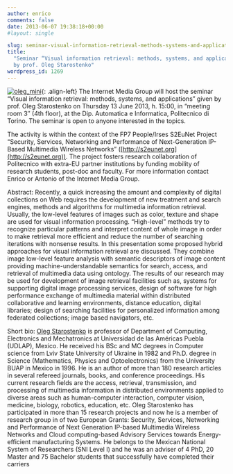 ```yaml
---
author: enrico
comments: false
date: 2013-06-07 19:38:18+00:00
#layout: single

slug: seminar-visual-information-retrieval-methods-systems-and-applications-by-prof-oleg-starostenko
title:
  "Seminar “Visual information retrieval: methods, systems, and applications”
  by prof. Oleg Starostenko"
wordpress_id: 1269
---
```


[![oleg_mini]({{site.baseurl}}/res/2013/06/oleg_mini.jpg)]({{site.baseurl}}/res/2013/06/oleg.jpg){: .align-left} The Internet Media Group will host the seminar “Visual information retrieval: methods, systems, and applications” given by prof. Oleg Starostenko on Thursday 13 June 2013, h. 15:00, in “meeting room 3″ (4th floor), at the Dip. Automatica e Informatica, Politecnico di Torino. The seminar is open to anyone interested in the topics.

The activity is within the context of the FP7 People/Irses S2EuNet Project “Security, Services, Networking and Performance of Next-Generation IP-Based Multimedia Wireless Networks” ([http://s2eunet.org](http://s2eunet.org)). The project fosters research collaboration of Politecnico with extra-EU partner institutions by funding mobility of research students, post-doc and faculty. For more information contact Enrico or Antonio of the Internet Media Group.

Abstract:
Recently, a quick increasing the amount and complexity of digital collections on Web requires the development of new treatment and search engines, methods and algorithms for multimedia information retrieval. Usually, the low-level features of images such as color, texture and shape are used for visual information processing. “High-level” methods try to recognize particular patterns and interpret content of whole image in order to make retrieval more efficient and reduce the number of searching iterations with nonsense results.
In this presentation some proposed hybrid approaches for visual information retrieval are discussed. They combine image low-level feature analysis with semantic descriptors of image content providing machine-understandable semantics for search, access, and retrieval of multimedia data using ontology. The results of our research may be used for development of image retrieval facilities such as, systems for supporting digital image processing services, design of software for high performance exchange of multimedia material within distributed collaborative and learning environments, distance education, digital libraries; design of searching facilities for personalized information among federated collections; image based navigators, etc.

Short bio:
[Oleg Starostenko](http://ict.udlap.mx/people/oleg) is professor of Department of Computing, Electronics and Mechatronics at Universidad de las Américas Puebla (UDLAP), Mexico. He received his BSc and MC degrees in Computer science from Lviv State University of Ukraine in 1982 and Ph.D. degree in Science (Mathematics, Physics and Optoelectronics) from the University BUAP in Mexico in 1996. He is an author of more than 180 research articles in several refereed journals, books, and conference proceedings. His current research fields are the access, retrieval, transmission, and processing of multimedia information in distributed environments applied to diverse areas such as human-computer interaction, computer vision, medicine, biology, robotics, education, etc. Oleg Starostenko has participated in more than 15 research projects and now he is a member of research group in of two European Grants: Security, Services, Networking and Performance of Next Generation IP-based Multimedia Wireless Networks and Cloud computing-based Advisory Services towards Energy-efficient manufacturing Systems. He belongs to the Mexican National System of Researchers (SNI Level I) and he was an adviser of 4 PhD, 20 Master and 75 Bachelor students that successfully have completed their carriers
